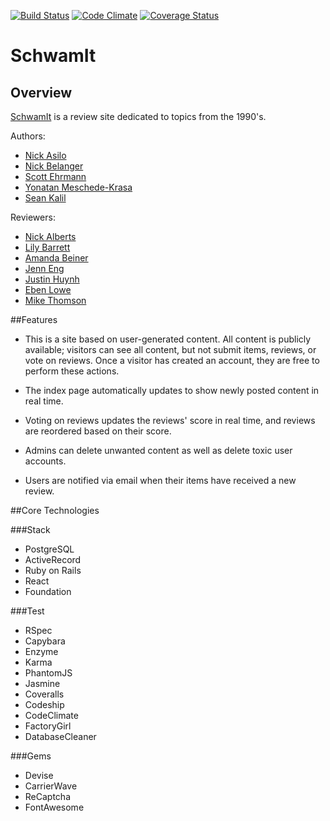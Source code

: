 [ ![Build Status](https://app.codeship.com/projects/05f88220-bf12-0134-b657-7a625a3fabd4/status?branch=master)](https://app.codeship.com/projects/196490)
[![Code Climate](https://codeclimate.com/github/sehrmann/SchwamIt/badges/gpa.svg)](https://codeclimate.com/github/sehrmann/SchwamIt)
[![Coverage Status](https://coveralls.io/repos/github/sehrmann/SchwamIt/badge.svg?branch=master)](https://coveralls.io/github/sehrmann/SchwamIt?branch=master)

# SchwamIt

## Overview

[SchwamIt](schwamit.herokuapp.com) is a review site dedicated to topics from the 1990's.

Authors:

* [Nick Asilo](https://github.com/nasilo)
* [Nick Belanger](https://github.com/nh-belanger)
* [Scott Ehrmann](https://github.com/sehrmann)
* [Yonatan Meschede-Krasa](https://github.com/yonatanmk)
* [Sean Kalil](https://github.com/kseans8)

Reviewers:

* [Nick Alberts](https://github.com/nwalberts)
* [Lily Barrett](https://github.com/lilybarrett)
* [Amanda Beiner](https://github.com/amandabeiner)
* [Jenn Eng](https://github.com/jennceng)
* [Justin Huynh](https://github.com/justinhuynh)
* [Eben Lowe](https://github.com/enthusiastick)
* [Mike Thomson](https://github.com/michaelgt04)

##Features

* This is a site based on user-generated content. All content is publicly available; visitors can see all content, but not submit items, reviews, or vote on reviews. Once a visitor has created an account, they are free to perform these actions.

* The index page automatically updates to show newly posted content in real time.

* Voting on reviews updates the reviews' score in real time, and reviews are reordered based on their score.

* Admins can delete unwanted content as well as delete toxic user accounts.

* Users are notified via email when their items have received a new review.

##Core Technologies

###Stack

* PostgreSQL
* ActiveRecord
* Ruby on Rails
* React
* Foundation

###Test

* RSpec
* Capybara
* Enzyme
* Karma
* PhantomJS
* Jasmine
* Coveralls
* Codeship
* CodeClimate
* FactoryGirl
* DatabaseCleaner

###Gems
* Devise
* CarrierWave
* ReCaptcha
* FontAwesome
